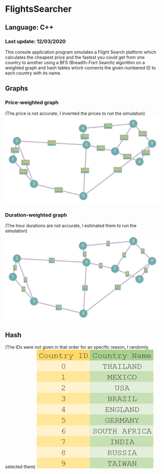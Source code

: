 # FlightsSearcher
## Language: C++
### Last update: 12/03/2020
This console application program simulates a Flight Search platform which calculates the cheapest price and the fastest you could get from 
one country to another using a BFS (Breadth-Fisrt Search) algorithm on a weighted graph and hash tables which connects the given 
numbered ID to each country with its name. 

## Graphs
### Price-weighted graph
(The price is not accurate, I invented the prices to run the simulation)
![alt tag](https://raw.githubusercontent.com/rodrigomugue/FlightsSearcher/main/graph.png)
### Duration-weighted graph
(The hour durations are not accurate, I estimated them to run the simulation)
![alt tag](https://raw.githubusercontent.com/rodrigomugue/FlightsSearcher/main/graph2.png)

## Hash
(The IDs were not given in that order for an specific reason, I randomly selected them)
![alt tag](https://raw.githubusercontent.com/rodrigomugue/FlightsSearcher/main/hash.png)
